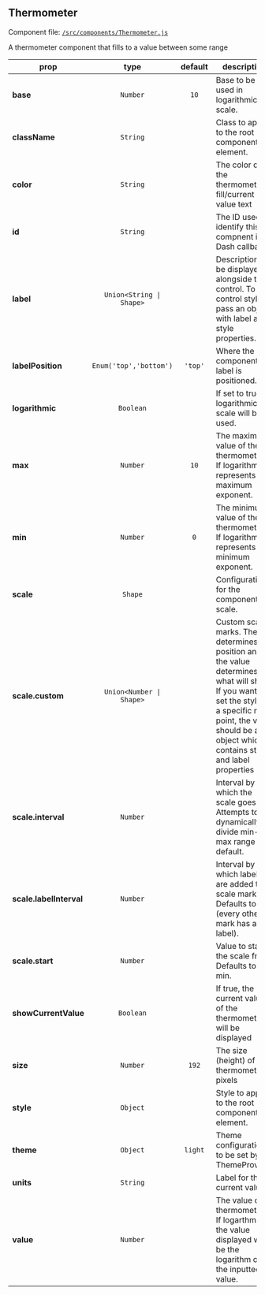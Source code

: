 
## Thermometer

Component file: [`/src/components/Thermometer.js`](/src/components/Thermometer.react.js)

A thermometer component that
fills to a value between some
range

prop | type | default | description
---- | :----: | :-------: | -----------
**base** | `Number` | `10` | Base to be used in logarithmic scale.
**className** | `String` |  | Class to apply to the root component element.
**color** | `String` |  | The color of the thermometer fill/current value text
**id** | `String` |  | The ID used to identify this compnent in Dash callbacks
**label** | `Union<String \| Shape>` |  | Description to be displayed alongside the control. To control styling, pass an object with label and style properties.
**labelPosition** | `Enum('top','bottom')` | `'top'` | Where the component label is positioned.
**logarithmic** | `Boolean` |  | If set to true, a logarithmic scale will be used.
**max** | `Number` | `10` | The maximum value of the thermometer. If logarithmic, represents the maximum exponent.
**min** | `Number` | `0` | The minimum value of the thermometer. If logarithmic, represents the minimum exponent.
**scale** | `Shape` |  | Configuration for the component scale.
**scale.custom** | `Union<Number \| Shape>` |  | Custom scale marks. The key determines the position and the value determines what will show. If you want to set the style of a specific mark point, the value should be an object which contains style and label properties
**scale.interval** | `Number` |  | Interval by which the scale goes up. Attempts to dynamically divide min-max range by default.
**scale.labelInterval** | `Number` |  | Interval by which labels are added to scale marks. Defaults to 2 (every other mark has a label).
**scale.start** | `Number` |  | Value to start the scale from. Defaults to min.
**showCurrentValue** | `Boolean` |  | If true, the current value of the thermometer will be displayed
**size** | `Number` | `192` | The size (height) of the thermometer in pixels
**style** | `Object` |  | Style to apply to the root component element.
**theme** | `Object` | `light` | Theme configuration to be set by a ThemeProvider
**units** | `String` |  | Label for the current value
**value** | `Number` |  | The value of thermometer. If logarthmic, the value displayed will be the logarithm of the inputted value.
